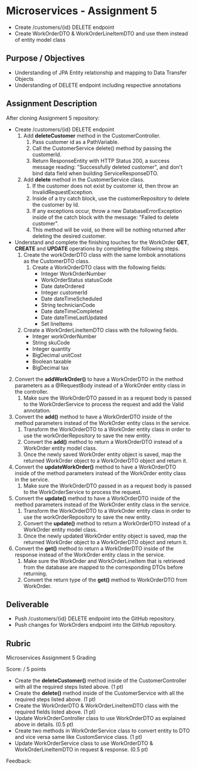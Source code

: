 # Microservices - Assignment 5 

* Create /customers/{id} DELETE endpoint
* Create WorkOrderDTO & WorkOrderLineItemDTO and use them instead of entity model class

## Purpose / Objectives

- Understanding of JPA Entity relationship and mapping to Data Transfer Objects
- Understanding of DELETE endpoint including respective annotations

## Assignment Description

After cloning Assignment 5 repository:

* Create /customers/{id} DELETE endpoint
  1. Add **deleteCustomer** method in the CustomerController.
     1. Pass customer id as a PathVariable.
     2. Call the CustomerService delete() method by passing the customerId.
     3. Return ResponseEntity with HTTP Status 200, a success message reading: "Successfully deleted customer", and don't bind data field when building ServiceResponseDTO.
  2. Add **delete** method in the CustomerService class.
     1. If the customer does not exist by customer id, then throw an InvalidRequestException.
     2. Inside of a try catch block, use the customerRepository to delete the customer by Id.
     3. If any exceptions occur, throw a new DatabaseErrorException inside of the catch block with the message: "Failed to delete customer".
     4. This method will be void, so there will be nothing returned after deleting the desired customer.
* Understand and complete the finishing touches for the WorkOrder **GET**, **CREATE** and **UPDATE** operations by completing the following steps.
  1. Create the workOrderDTO class with the same lombok annotations as the CustomerDTO class.
     1. Create a WorkOrderDTO class with the following fields:
        - Integer WorkOrderNumber
        - WorkOrderStatus statusCode
        - Date dateOrdered
        - Integer customerId
        - Date dateTimeScheduled
        - String technicianCode
        - Date dateTimeCompleted
        - Date dateTimeLastUpdated
        - Set<WorkOrderLineItemDTO> lineItems
    2. Create a WorkOrderLineItemDTO class with the following fields.
       - Integer workOrderNumber
       - String skuCode
       - Integer quantity
       - BigDecimal unitCost
       - Boolean taxable
       - BigDecimal tax
2. Convert the **addWorkOrder()** to have a WorkOrderDTO in the method parameters as a @RequestBody instead of a WorkOrder entity class in the controller. 
    1. Make sure the WorkOrderDTO passed in as a request body is passed to the WorkOrderService to process the request and add the Valid annotation. 
3. Convert the **add()** method to have a WorkOrderDTO inside of the method parameters instead of the WorkOrder entity class in the service.
    1. Transform the WorkOrderDTO to a WorkOrder entity class in order to use the workOrderRepository to save the new entity.
    2. Convert the **add()** method to return a WorkOrderDTO instead of a WorkOrder entity model class. 
    3. Once the newly saved WorkOrder entity object is saved, map the returned WorkOrder object to a WorkOrderDTO object and return it.
4.  Convert the **updateWorkOrder()** method to have a WorkOrderDTO inside of the method parameters instead of the WorkOrder entity class in the service.
    1. Make sure the WorkOrderDTO passed in as a request body is passed to the WorkOrderService to process the request.
5. Convert the **update()** method to have a WorkOrderDTO inside of the method parameters instead of the WorkOrder entity class in the service.
    1. Transform the WorkOrderDTO to a WorkOrder entity class in order to use the workOrderRepository to save the new entity.
    2. Convert the **update()** method to return a WorkOrderDTO instead of a WorkOrder entity model class.
    3. Once the newly updated WorkOrder entity object is saved, map the returned WorkOrder object to a WorkOrderDTO object and return it.
6. Convert the **get()** method to return a WorkOrderDTO inside of the response instead of the WorkOrder entity class in the service.
    1. Make sure the WorkOrder and WorkOrderLineItem that is retrieved from the database are mapped to the corresponding DTOs before returning.
    2. Convert the return type of the **get()** method to WorkOrderDTO from WorkOrder. 

## Deliverable

* Push /customers/{id} DELETE endpoint into the GitHub repository.
* Push changes for WorkOrders endpoint into the GitHub repository. 

## Rubric

Microservices Assignment 5 Grading

Score:  / 5 points

* Create the **deleteCustomer()** method inside of the CustomerController with all the required steps listed above. (1 pt)
* Create the **delete()** method inside of the CustomerService with all the required steps listed above. (1 pt)
* Create the WorkOrderDTO & WorkOrderLineItemDTO class with the required fields listed above. (1 pt)
* Update WorkOrderController class to use WorkOrderDTO as explained above in details. (0.5 pt)
* Create two methods in WorkOrderService class to convert entity to DTO and vice versa same like CustomService class. (1 pt)
* Update WorkOrderService class to use WorkOrderDTO & WorkOrderLineItemDTO in request & response. (0.5 pt)

Feedback:
